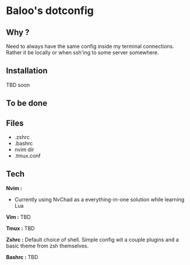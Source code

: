 # Baloo's dotconfig

## Why ?

Need to always have the same config inside my terminal connections. Rather it be locally or when ssh'ing to some server somewhere.

## Installation

TBD soon

## To be done

## Files

- .zshrc
- .bashrc
- nvim dir
- .tmux.conf

## Tech

**Nvim :**

- Currently using NvChad as a everything-in-one solution while learning Lua

**Vim :**
TBD

**Tmux :**
TBD

**Zshrc :**
Default choice of shell. Simple config wit a couple plugins and a basic theme from zsh themselves.

**Bashrc :**
TBD
